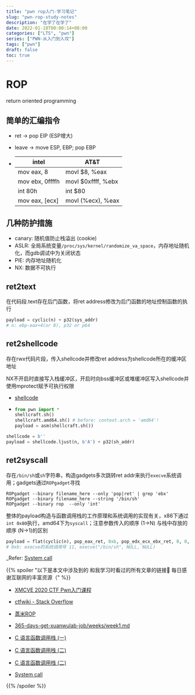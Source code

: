 ```yaml
---
title: "pwn rop入门-学习笔记"
slug: "pwn-rop-study-notes"
description: "在学了在学了"
date: 2022-01-18T00:00:14+08:00
categories: ["LTS", "pwn"]
series: ["PWN-从入门到入坟"]
tags: ["pwn"]
draft: false
toc: true
---
```


# ROP

return oriented programming

## 简单的汇编指令

- ret -> pop EIP (ESP增大)

- leave -> move ESP, EBP; pop EBP

- | intel            | AT&T                |
  | ---------------- | ------------------- |
  | mov  eax, 8      | movl  $8, %eax      |
  | mov  ebx, 0ffffh | movl  $0xffff, %ebx |
  | int  80h         | int  $80            |
  | mov  eax, [ecx]  | movl  (%ecx), %eax  |

## 几种防护措施

- canary: 随机值防止栈溢出 (cookie)
- ASLR: 全局系统变量`/proc/sys/kernel/randomize_va_space`，内存地址随机化，而gdb调试中为关闭状态
- PIE: 内存地址随机化
- NX: 数据不可执行

## ret2text

在代码段.text存在后门函数，将ret address修改为后门函数的地址控制函数的执行

```python
payload = cyclic(n) + p32(sys_addr)
# n: ebp-eax+4(or 8), p32 or p64
```

## ret2shellcode

存在rwx代码片段，传入shellcode并修改ret address为shellcode所在的缓冲区地址

NX不开启时直接写入栈缓冲区，开启时向bss缓冲区或堆缓冲区写入shellcode并使用mprotect赋予可执行权限

- [shellcode](http://shell-storm.org/shellcode/)

- ```python
  from pwn import *
  shellcraft.sh()
  shellcraft.amd64.sh()	# before: context.arch = 'amd64'!
  payload = asm(shellcraft.sh())
  ```

```python
shellcode = b''
payload = shellcode.ljust(n, b'A') + p32(sh_addr)
```

## ret2syscall

存在`/bin/sh`或`sh`字符串，构造gadgets多次跳转ret addr来执行`execve`系统调用；gadgets通过`ROPgadget`寻找

```shell
ROPgadget --binary filename_here --only 'pop|ret' | grep 'ebx'
ROPgadget --binary filename_here --string '/bin/sh'
ROPgadget --binary rop  --only 'int'
```

整体的payload构造与函数调用栈的工作原理和系统调用的实现有关，x86下通过`int 0x80`执行，amd64下为`syscall`；注意参数传入的顺序 (1->N) 与栈中存放的顺序 (N->1)的区别

```python
payload = flat(cyclic(n), pop_eax_ret, 0xb, pop_edx_ecx_ebx_ret, 0, 0, bin_sh_addr, int80_addr)
# 0xb: execve的系统调用号 11, execve("/bin/sh", NULL, NULL)
```

_Refer: [System call](https://en.wikipedia.org/wiki/System_call)



{{% spoiler "以下是本文中涉及到的 和我学习时看过的所有文章的链接🔗 每日感谢互联网的丰富资源（" %}}

- [XMCVE 2020 CTF Pwn入门课程](https://www.bilibili.com/video/BV1854y1y7Ro)
- [ctfwiki - Stack Overflow](https://ctf-wiki.org/pwn/linux/user-mode/stackoverflow/x86/stackoverflow-basic/)
- [蒸米ROP](https://www.yuque.com/hxfqg9/bin/zzg02e)
- [365-days-get-xuanwulab-job/weeks/week1.md](https://github.com/Vancir/365-days-get-xuanwulab-job/blob/master/weeks/week1.md)

- [C 语言函数调用栈 (一)](http://www.cnblogs.com/clover-toeic/p/3755401.html)
- [C 语言函数调用栈 (二)](http://www.cnblogs.com/clover-toeic/p/3756668.html)
- [C 语言函数调用栈 (二)](https://www.cnblogs.com/clover-toeic/p/3757091.html)

- [System call](https://en.wikipedia.org/wiki/System_call)

{{% /spoiler %}}

